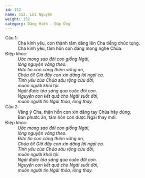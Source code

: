 ```yaml
---
id: 152
name: 152. Lời Nguyện
weight: 152
category: Dâng Hiến - Đáp Ứng
---
```

<dl><dt>Câu 1:</dt><dd data-verse="1">Cha kính yêu, con thành tâm dâng lên Cha tiếng chúc tụng. <br/>Cha kính yêu, tâm hồn con đang mong nghe Chúa. </dd><dt>Điệp khúc:</dt><dd data-chorus="1"><em>Ước mong sao đời con giống Ngài, <br/>lòng nguyện vâng theo. <br/>Đức tin con càng thêm vững an, <br/>Chúa ôi! Giờ đây con xin dâng lời ngợi ca. <br/>Tình yêu của Chúa sâu rộng cứu đời, <br/>muôn người khỏi tội. <br/>Ngài được tỏa sáng qua cuộc đời con. <br/>Nguyện con kết quả cho Ngài suốt đời, <br/>muôn người tin Ngài thỏa, lòng thay. </em></dd><dt>Câu 2:</dt><dd data-verse="2">Vâng ý Cha, thân hồn con xin dâng tay Chúa hãy dùng. <br/>Ban phước ân, tâm hồn con được Ngài thay mới. </dd><dt>Điệp khúc:</dt><dd data-chorus="1"><em>Ước mong sao đời con giống Ngài, <br/>lòng nguyện vâng theo. <br/>Đức tin con càng thêm vững an, <br/>Chúa ôi! Giờ đây con xin dâng lời ngợi ca. <br/>Tình yêu của Chúa sâu rộng cứu đời, <br/>muôn người khỏi tội. <br/>Ngài được tỏa sáng qua cuộc đời con. <br/>Nguyện con kết quả cho Ngài suốt đời, <br/>muôn người tin Ngài thỏa, lòng thay. </em></dd></dl>
